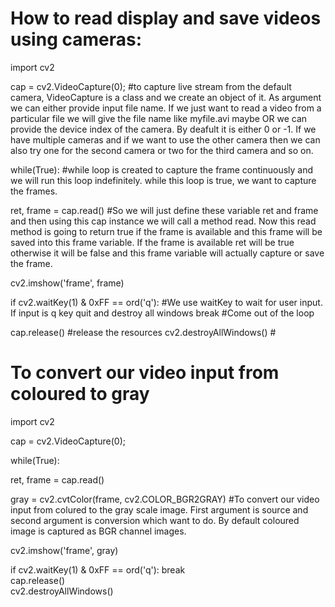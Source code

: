 # How to read display and save videos using cameras:
import cv2

cap = cv2.VideoCapture(0);                       #to capture live stream from the default camera, VideoCapture is a class and we create an object of it. As argument we can either provide input file name. If we just want to read a video from a particular file we will give the file name like myfile.avi maybe OR we can provide the device index of the camera. By deafult it is either 0 or -1. If we have multiple cameras and if we want to use the other camera then we can also try one for the second camera or two for the third camera and so on. 

while(True):                                     #while loop is created to capture the frame continuously and we will run this loop indefinitely. while this loop is true, we want to capture the frames. 

ret, frame = cap.read()                          #So we will just define these variable ret and frame and then using this cap instance we will call a method read. Now this read method is going to return true if the frame is available and this frame will be saved into this frame variable. If the frame is available ret will be true otherwise it will be false and this frame variable will actually capture or save the frame.        


cv2.imshow('frame', frame)

if cv2.waitKey(1) & 0xFF == ord('q'):            #We use waitKey to wait for user input. If input is q key quit and destroy all windows
break                                            #Come out of the loop

cap.release()                                    #release the resources
cv2.destroyAllWindows()                          #


 # To convert our video input from coloured to gray
import cv2

cap = cv2.VideoCapture(0); 

while(True):  

ret, frame = cap.read()   


gray = cv2.cvtColor(frame, cv2.COLOR_BGR2GRAY)   #To convert our video input from colured to the gray scale image. First argument is source and second argument is conversion which want to do. By default coloured image is captured as BGR channel images.  

cv2.imshow('frame', gray)

if cv2.waitKey(1) & 0xFF == ord('q'):
break                                            
cap.release()                                   
cv2.destroyAllWindows()                          


